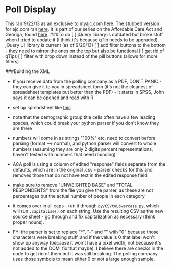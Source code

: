 # Poll Display
This ran 9/22/13 as an exclusive to myajc.com <a href="http://www.myajc.com/aca-georgia-poll/">here</a>. The stubbed version for ajc.com ran <a href="http://www.ajc.com/news/aca-georgia-poll-free/">here</a>.
It is part of our series on the Affordable Care Act and Georiga, found <a href="http://www.myajc.com/s/news/healthcare-georgia/">here</a>.
###To do
[ ] jQuery library is outdated but broke stuff when I tried to update it (I think it's because qTip needs to be upgraded). jQuery UI library is current (as of 9/20/13)
[ ] add filter buttons to the bottom - they need to mirror the ones on the top but also be functional
[ ] get rid of qTips
[ ] filter with drop down instead of the pill buttons (allows for more filters)

###Building the XML
- If you receive data from the polling company as a PDF, DON'T PANIC - they can give it to you in spreadsheet form (it's not the cleanest of spreadsheet templates but better than the PDF) - it starts in SPSS, John says it can be opened and read with R
- set up spreadsheet like <a href="https://docs.google.com/spreadsheet/ccc?key=0AowdnjGpuk-idHpZZG9CZnEySGk4SkNtUFBOVUh4R1E&usp=sharing">this</a>

- note that the demographic group title cells often have a few leading spaces, which could break your python parser if you don't know they are there

- numbers will come in as strings "100%" etc, need to convert before parsing (format --> normal), and python parser will convert to whole numbers (assuming they are only 2 digits percent representations, haven't tested with numbers that need rounding)

- ACA poll is using a column of edited "response" fields separate from the defaults, which are in the original .csv - parser checks for this and removes those that do not have text in the edited response field

- make sure to remove "UNWEIGHTED BASE" and "TOTAL RESPONDENTS" from the file you give the parser, as these are not percentages but the actual number of people in each category

- it comes over in all caps - run it through `py/CSVtoLowercase.py`, which will run `.capitalize()` on each string. Use the resulting CSV as the new source sheet - go through and fix capitalization as necessary (think proper nouns).

- FYI the parser is set to replace "*", "-" and "" with "0" because those characters were breaking stuff, and if the value is 0 that label won't show up anyway (because it won't have a pixel width, not because it's not added to the DOM, fix that maybe). I believe there are checks in the code to get rid of them but it was still breaking. The polling company uses those symbols to mean either 0 or not a large enough sample.

